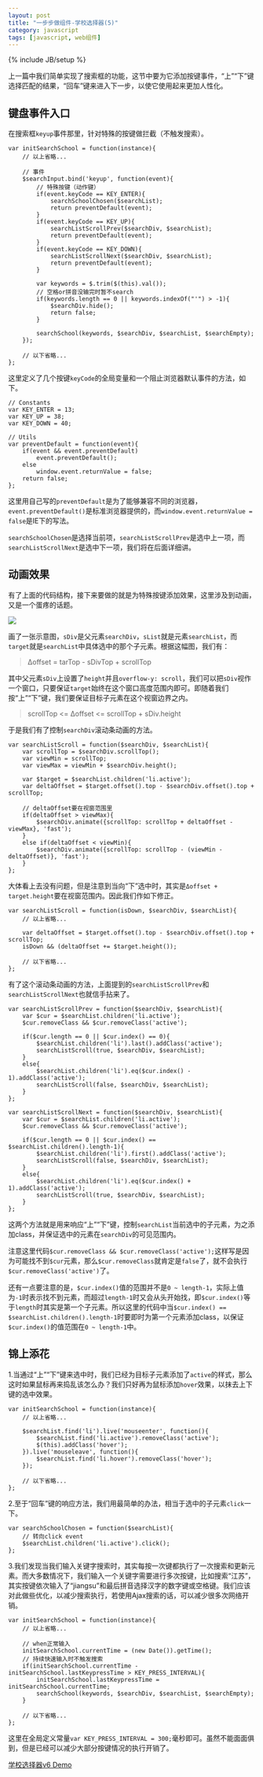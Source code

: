```yaml
---
layout: post
title: "一步步做组件-学校选择器(5)"
category: javascript
tags: [javascript, web组件]
---
```

{% include JB/setup %}

上一篇中我们简单实现了搜索框的功能，这节中要为它添加按键事件，“上”“下”键选择匹配的结果，“回车”键来进入下一步，以使它使用起来更加人性化。

<!-- break -->

键盘事件入口
-------------
在搜索框`keyup`事件那里，针对特殊的按键做拦截（不触发搜索）。

    var initSearchSchool = function(instance){
        // 以上省略...

        // 事件
        $searchInput.bind('keyup', function(event){
            // 特殊按键（动作键）
            if(event.keyCode == KEY_ENTER){
                searchSchoolChosen($searchList);
                return preventDefault(event);
            }
            if(event.keyCode == KEY_UP){
                searchListScrollPrev($searchDiv, $searchList);
                return preventDefault(event);
            }
            if(event.keyCode == KEY_DOWN){
                searchListScrollNext($searchDiv, $searchList);
                return preventDefault(event);
            }

            var keywords = $.trim($(this).val());
            // 空格or拼音没输完时暂不search
            if(keywords.length == 0 || keywords.indexOf("'") > -1){
                $searchDiv.hide();
                return false;
            }

            searchSchool(keywords, $searchDiv, $searchList, $searchEmpty);
        });

        // 以下省略...
    };

这里定义了几个按键`keyCode`的全局变量和一个阻止浏览器默认事件的方法，如下。

    // Constants
    var KEY_ENTER = 13;
    var KEY_UP = 38;
    var KEY_DOWN = 40;

    // Utils
    var preventDefault = function(event){
        if(event && event.preventDefault)
            event.preventDefault();
        else
            window.event.returnValue = false;
        return false;
    };

这里用自己写的`preventDefault`是为了能够兼容不同的浏览器，`event.preventDefault()`是标准浏览器提供的，而`window.event.returnValue = false`是IE下的写法。

`searchSchoolChosen`是选择当前项，`searchListScrollPrev`是选中上一项，而`searchListScrollNext`是选中下一项，我们将在后面详细讲。



动画效果
---------
有了上面的代码结构，接下来要做的就是为特殊按键添加效果，这里涉及到动画，又是一个蛋疼的话题。

<img src="/assets/captures/20150126_01.jpg" style="max-width:600px;">

画了一张示意图，`sDiv`是父元素`searchDiv`，`sList`就是元素`searchList`，而`target`就是`searchList`中具体选中的那个子元素。根据这幅图，我们有：

> Δoffset = tarTop - sDivTop + scrollTop

其中父元素`sDiv`上设置了`height`并且`overflow-y: scroll`，我们可以把`sDiv`视作一个窗口，只要保证`target`始终在这个窗口高度范围内即可。即随着我们按“上”“下”键，我们要保证目标子元素在这个视窗边界之内。

> scrollTop <= Δoffset <= scrollTop + sDiv.height


于是我们有了控制`searchDiv`滚动条动画的方法。

    var searchListScroll = function($searchDiv, $searchList){
        var scrollTop = $searchDiv.scrollTop();
        var viewMin = scrollTop;
        var viewMax = viewMin + $searchDiv.height();

        var $target = $searchList.children('li.active');
        var deltaOffset = $target.offset().top - $searchDiv.offset().top + scrollTop;

        // deltaOffset要在视窗范围里
        if(deltaOffset > viewMax){
            $searchDiv.animate({scrollTop: scrollTop + deltaOffset - viewMax}, 'fast');
        }
        else if(deltaOffset < viewMin){
            $searchDiv.animate({scrollTop: scrollTop - (viewMin - deltaOffset)}, 'fast');
        }
    };


大体看上去没有问题，但是注意到当向“下”选中时，其实是`Δoffset + target.height`要在视窗范围内。因此我们作如下修正。

    var searchListScroll = function(isDown, $searchDiv, $searchList){
        // 以上省略...

        var deltaOffset = $target.offset().top - $searchDiv.offset().top + scrollTop;
        isDown && (deltaOffset += $target.height());

        // 以下省略...
    };


有了这个滚动条动画的方法，上面提到的`searchListScrollPrev`和`searchListScrollNext`也就信手拈来了。

    var searchListScrollPrev = function($searchDiv, $searchList){
        var $cur = $searchList.children('li.active');
        $cur.removeClass && $cur.removeClass('active');

        if($cur.length == 0 || $cur.index() == 0){
            $searchList.children('li').last().addClass('active');
            searchListScroll(true, $searchDiv, $searchList);
        }
        else{
            $searchList.children('li').eq($cur.index() - 1).addClass('active');
            searchListScroll(false, $searchDiv, $searchList);
        }
    };

    var searchListScrollNext = function($searchDiv, $searchList){
        var $cur = $searchList.children('li.active');
        $cur.removeClass && $cur.removeClass('active');

        if($cur.length == 0 || $cur.index() == $searchList.children().length-1){
            $searchList.children('li').first().addClass('active');
            searchListScroll(false, $searchDiv, $searchList);
        }
        else{
            $searchList.children('li').eq($cur.index() + 1).addClass('active');
            searchListScroll(true, $searchDiv, $searchList);
        }
    };

这两个方法就是用来响应“上”“下”键，控制`searchList`当前选中的子元素，为之添加class，并保证选中的元素在`searchDiv`的可见范围内。

注意这里代码`$cur.removeClass && $cur.removeClass('active');`这样写是因为可能找不到`$cur`元素，那么`$cur.removeClass`就肯定是`false`了，就不会执行`$cur.removeClass('active')`了。

还有一点要注意的是，`$cur.index()`值的范围并不是`0 ~ length-1`，实际上值为`-1`时表示找不到元素，而超过`length-1`时又会从头开始找，即`$cur.index()`等于`length`时其实是第一个子元素。所以这里的代码中当`$cur.index() == $searchList.children().length-1`时要即时为第一个元素添加class，以保证`$cur.index()`的值范围在`0 ~ length-1`中。



锦上添花
---------
1.当通过“上”“下”键来选中时，我们已经为目标子元素添加了`active`的样式，那么这时如果鼠标再来捣乱该怎么办？我们只好再为鼠标添加`hover`效果，以抹去上下键的选中效果。

    var initSearchSchool = function(instance){
        // 以上省略...

        $searchList.find('li').live('mouseenter', function(){
            $searchList.find('li.active').removeClass('active');
            $(this).addClass('hover');
        }).live('mouseleave', function(){
            $searchList.find('li.hover').removeClass('hover');
        });

        // 以下省略...
    };


2.至于“回车”键的响应方法，我们用最简单的办法，相当于选中的子元素`click`一下。

    var searchSchoolChosen = function($searchList){
        // 转向click event
        $searchList.children('li.active').click();
    };


3.我们发现当我们输入关键字搜索时，其实每按一次键都执行了一次搜索和更新元素。而大多数情况下，我们输入一个关键字需要进行多次按键，比如搜索“江苏”，其实按键依次输入了“jiangsu”和最后拼音选择汉字的数字键或空格键。我们应该对此做些优化，以减少搜索执行，若使用Ajax搜索的话，可以减少很多次网络开销。

    var initSearchSchool = function(instance){
        // 以上省略...

        // when正常输入
        initSearchSchool.currentTime = (new Date()).getTime();
        // 持续快速输入时不触发搜索
        if(initSearchSchool.currentTime - initSearchSchool.lastKeypressTime > KEY_PRESS_INTERVAL){
            initSearchSchool.lastKeypressTime = initSearchSchool.currentTime;
            searchSchool(keywords, $searchDiv, $searchList, $searchEmpty);
        }

        // 以下省略...
    };

这里在全局定义常量`var KEY_PRESS_INTERVAL = 300;`毫秒即可。虽然不能面面俱到，但是已经可以减少大部分按键情况的执行开销了。

[学校选择器v6 Demo](/demo/SchoolBox/v6/demo.html)
